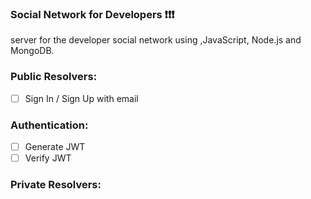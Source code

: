 ### Social Network for Developers ❗❗❗

server for the developer social network using ,JavaScript, Node.js and MongoDB.

### Public Resolvers:

-[ ] Sign In / Sign Up with email

### Authentication:

- [ ] Generate JWT
- [ ] Verify JWT

### Private Resolvers:
